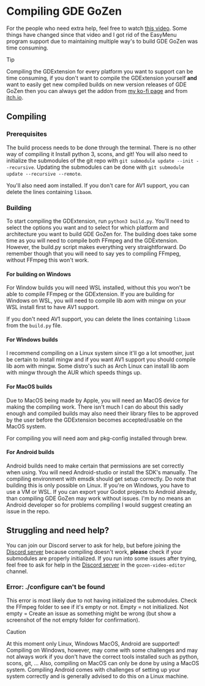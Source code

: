 # Compiling GDE GoZen
For the people who need extra help, feel free to watch [this video](https://youtu.be/62smFmZyekg). Some things have changed since that video and I got rid of the EasyMenu program support due to maintaining multiple way's to build GDE GoZen was time consuming.

> [!TIP]
> Compiling the GDExtension for every platform you want to support can be time consuming, if you don't want to compile the GDExtension yourself **and** want to easily get new compiled builds on new version releases of GDE GoZen then you can always get the addon from [my ko-fi page](https://ko-fi.com/s/c6ec85052b) and from [itch.io](https://voylin.itch.io/gde-gozen-video-playback-addon-for-godot).

## Compiling
### Prerequisites
The build process needs to be done through the terminal. There is no other way of compiling it 
Install python 3, scons, and git! You will also need to initialize the submodules of the git repo with `git submodule update --init --recursive`. Updating the submodules can be done with `git submodule update --recursive --remote`.

You'll also need aom installed. If you don't care for AV1 support, you can delete the lines containing `libaom`.

### Building
To start compiling the GDExtension, run `python3 build.py`. You'll need to select the options you want and to select for which platform and architecture you want to build GDE GoZen for. The building does take some time as you will need to compile both FFmpeg and the GDExtension. However, the build.py script makes everything very straightforward. Do remember though that you will need to say yes to compiling FFmpeg, without FFmpeg this won't work.

#### For building on Windows
For Window builds you will need WSL installed, without this you won't be able to compile FFmpeg or the GDExtension.
If you are building for Windows on WSL, you will need to compile lib aom with mingw on your WSL install first to have AV1 support. 

If you don't need AV1 support, you can delete the lines containing `libaom` from the `build.py` file.

#### For Windows builds
I recommend compiling on a Linux system since it'll go a lot smoother, just be certain to install mingw and if you want AV1 support you should compile lib aom with mingw. Some distro's such as Arch Linux can install lib aom with mingw through the AUR which speeds things up.

#### For MacOS builds
Due to MacOS being made by Apple, you will need an MacOS device for making the compiling work. There isn't much I can do about this sadly enough and compiled builds may also need their library files to be approved by the user before the GDExtension becomes accepted/usable on the MacOS system.

For compiling you will need aom and pkg-config installed through brew.

#### For Android builds
Android builds need to make certain that permissions are set correctly when using. You will need Android-studio or install the SDK's manually. The compiling environment with emsdk should get setup correctly. Do note that building this is only possible on Linux. If you're on Windows, you have to use a VM or WSL. If you can export your Godot projects to Android already, than compiling GDE GoZen may work without issues. I'm by no means an Android developer so for problems compiling I would suggest creating an issue in the repo.

## Struggling and need help?

You can join our Discord server to ask for help, but before joining the [Discord server](https://discord.com/invite/BdbUf7VKYC) because compiling doesn't work, **please** check if your submodules are properly initialized. If you run into some issues after trying, feel free to ask for help in the [Discord server](https://discord.com/invite/BdbUf7VKYC) in the `gozen-video-editor` channel.

### Error: ./configure can't be found
This error is most likely due to not having initialized the submodules. Check the FFmpeg folder to see if it's empty or not. Empty = not initialized. Not empty = Create an issue as something might be wrong (but show a screenshot of the not empty folder for confirmation).


> [!CAUTION]
> At this moment only Linux, Windows MacOS, Android are supported! Compiling on Windows, however, may come with some challenges and may not always work if you don't have the correct tools installed such as python, scons, git, ... Also, compiling on MacOS can only be done by using a MacOS system. Compiling Android comes with challenges of setting up your system correctly and is generally advised to do this on a Linux machine.
